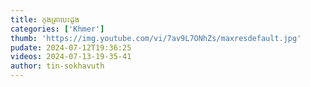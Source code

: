```yaml
---
title: កុងត្រាបេះដូង
categories: ['Khmer']
thumb: 'https://img.youtube.com/vi/7av9L7ONhZs/maxresdefault.jpg'
pudate: 2024-07-12T19:36:25
videos: 2024-07-13-19-35-41
author: tin-sokhavuth
---
```

